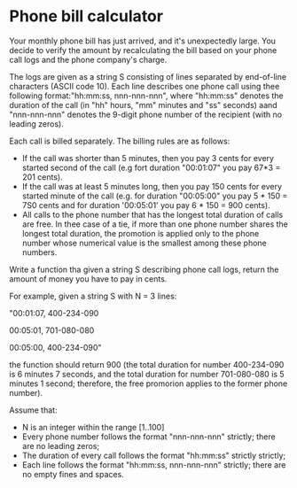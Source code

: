 # Phone bill calculator

Your monthly phone bill has just arrived, and it's unexpectedly large. You decide to verify the amount by recalculating 
the bill based on your phone call logs and the phone company's charge.

The logs are given as a string S consisting of lines separated by end-of-line characters (ASCII code 10). 
Each line describes one phone call using thee following format:"hh:mm:ss, nnn-nnn-nnn", where "hh:mm:ss" denotes 
the duration of the call (in "hh" hours, "mm" minutes and "ss" seconds) aand "nnn-nnn-nnn" denotes the 9-digit phone 
number of the recipient (with no leading zeros).

Each call is billed separately. The billing rules are as follows: 
* If the call was shorter than 5 minutes, then you pay 3 cents for every started second of 
the call (e.g fort duration "00:01:07" you pay 67*3 = 201 cents).
* If the call was at least 5 minutes long, then you pay 150 cents for every started minute of 
the call (e.g. for duration "00:05:00" you pay 5 * 150 = 7S0 cents and for duration '00:05:01' you pay 6 * 150 = 900 cents).
* All calls to the phone number that has the longest total duration of calls are free. 
In thee case of a tie, if more than one phone number shares the longest total duration, 
the promotion is applied only to the phone number whose numerical value is the smallest among these phone numbers.

Write a function tha given a string S describing phone call logs, return the amount of money you have to pay in cents.

For example, given a string S with N = 3 lines:

"00:01:07, 400-234-090

 00:05:01, 701-080-080

 00:05:00, 400-234-090"
 
the function should return 900 (the total duration for number 400-234-090 is 6 minutes 7 seconds, and the total 
duration for number 701-080-080 is 5 minutes 1 second; therefore, the free promorion applies to the former phone number).

Assume that:
* N is an integer within the range [1..100]
* Every phone number follows the format "nnn-nnn-nnn" strictly; there are no leading zeros;
* The duration of every call follows the format "hh:mm:ss" strictly strictly; 
* Each line follows the format "hh:mm:ss, nnn-nnn-nnn" strictly; there are no empty fines and spaces. 
